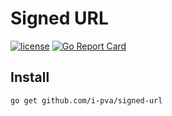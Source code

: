 # Signed URL
[![license](https://img.shields.io/github/license/mashape/apistatus.svg)](https://github.com/i-pva/stopless/blob/master/LICENSE)
[![Go Report Card](https://goreportcard.com/badge/github.com/i-pva/stopless)](https://goreportcard.com/report/github.com/i-pva/stopless)

## Install

```bash
go get github.com/i-pva/signed-url
```
